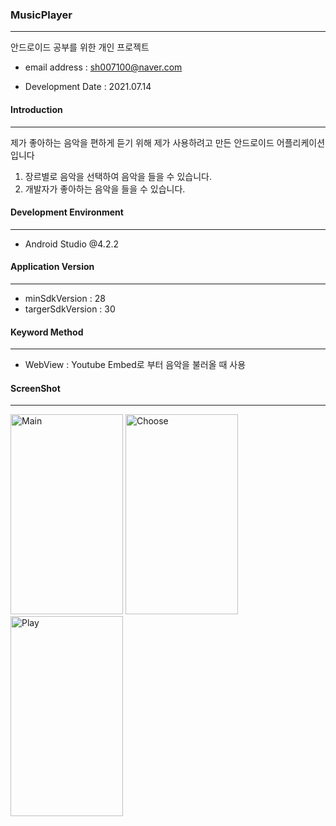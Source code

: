 ### MusicPlayer

---

안드로이드 공부를 위한 개인 프로젝트

* email address : sh007100@naver.com

* Development Date : 2021.07.14

  

#### Introduction

---

제가 좋아하는 음악을 편하게 듣기 위해 제가 사용하려고 만든 안드로이드 어플리케이션입니다

1. 장르별로 음악을 선택하여 음악을 들을 수 있습니다.
2. 개발자가 좋아하는 음악을 들을 수 있습니다.



#### Development Environment

---

* Android Studio @4.2.2



#### Application Version

---

* minSdkVersion : 28
* targerSdkVersion : 30



#### Keyword Method

---

* WebView : Youtube Embed로 부터 음악을 불러올 때 사용

#### ScreenShot

---


<img src="https://user-images.githubusercontent.com/80076029/129439615-edea2b52-d2df-477e-b97b-69d44a25fac5.png" width="180px" height="320px" title="Main" alt="Main"></img>
<img src="https://user-images.githubusercontent.com/80076029/129439614-70d069e0-f914-4efe-85db-9c67057773d4.png" width="180px" height="320px" title="Choose" alt="Choose"></img>
<img src="https://user-images.githubusercontent.com/80076029/129439607-2f6ab836-348a-4494-8437-532676290d0b.png" width="180px" height="320px" title="Play" alt="Play"></img>
